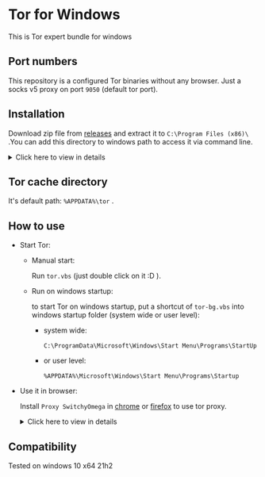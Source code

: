 # Tor for Windows

This is Tor expert bundle for windows

## Port numbers

This repository is a configured Tor binaries without any browser. Just a socks v5 proxy on port `9050` (default tor port).

## Installation

Download zip file from [releases](https://github.com/matinrco/tor/releases/latest) and extract it to `C:\Program Files (x86)\` .You can add this directory to windows path to access it via command line.

<details>
<summary>Click here to view in details</summary>

![](images/installation-directory.png)

</details>

## Tor cache directory

It's default path: `%APPDATA%\tor` .

## How to use

-   Start Tor:

    -   Manual start:

        Run `tor.vbs` (just double click on it :D ).

    -   Run on windows startup:

        to start Tor on windows startup, put a shortcut of `tor-bg.vbs` into windows startup folder (system wide or user level):

        -   system wide:

            ```
            C:\ProgramData\Microsoft\Windows\Start Menu\Programs\StartUp
            ```

        -   or user level:

            ```
            %APPDATA%\Microsoft\Windows\Start Menu\Programs\Startup
            ```

-   Use it in browser:

    Install `Proxy SwitchyOmega` in [chrome](https://chrome.google.com/webstore/detail/proxy-switchyomega/padekgcemlokbadohgkifijomclgjgif) or [firefox](https://addons.mozilla.org/en-GB/firefox/addon/switchyomega/) to use tor proxy.

    <details>
    <summary>Click here to view in details</summary>

    ![](images/SwitchyOmega-1.png)

    ![](images/SwitchyOmega-2.png)

    ![](images/SwitchyOmega-3.png)

    ![](images/SwitchyOmega-4.png)

    ![](images/SwitchyOmega-5.png)
    </details>

## Compatibility

Tested on windows 10 x64 21h2
